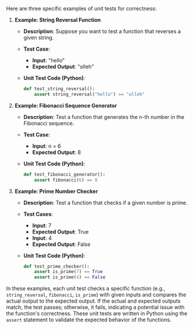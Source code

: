 Here are three specific examples of unit tests for correctness:

1. **Example: String Reversal Function**
   - **Description**: Suppose you want to test a function that reverses a given string.
   - **Test Case**:
     - **Input**: "hello"
     - **Expected Output**: "olleh"

   - **Unit Test Code (Python)**:
     ```python
     def test_string_reversal():
         assert string_reversal("hello") == "olleh"
     ```

2. **Example: Fibonacci Sequence Generator**
   - **Description**: Test a function that generates the n-th number in the Fibonacci sequence.
   - **Test Case**:
     - **Input**: n = 6
     - **Expected Output**: 8

   - **Unit Test Code (Python)**:
     ```python
     def test_fibonacci_generator():
         assert fibonacci(6) == 8
     ```

3. **Example: Prime Number Checker**
   - **Description**: Test a function that checks if a given number is prime.
   - **Test Cases**:
     - **Input**: 7
     - **Expected Output**: True
     - **Input**: 4
     - **Expected Output**: False

   - **Unit Test Code (Python)**:
     ```python
     def test_prime_checker():
         assert is_prime(7) == True
         assert is_prime(4) == False
     ```

In these examples, each unit test checks a specific function (e.g., `string_reversal`, `fibonacci`, `is_prime`) with given inputs and compares the actual output to the expected output. If the actual and expected outputs match, the test passes; otherwise, it fails, indicating a potential issue with the function's correctness. These unit tests are written in Python using the `assert` statement to validate the expected behavior of the functions.
